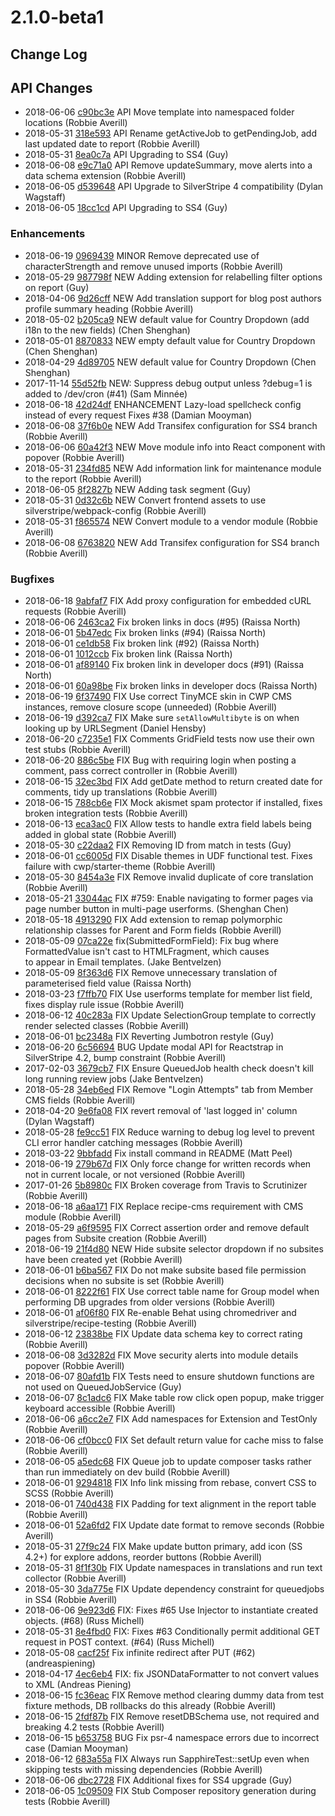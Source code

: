 # 2.1.0-beta1

<!--- Changes below this line will be automatically regenerated -->

## Change Log

## API Changes

* 2018-06-06 [c90bc3e](https://github.com/bringyourownideas/silverstripe-maintenance/commit/c90bc3e) API Move template into namespaced folder locations (Robbie Averill)
* 2018-05-31 [318e593](https://github.com/bringyourownideas/silverstripe-maintenance/commit/318e593) API Rename getActiveJob to getPendingJob, add last updated date to report (Robbie Averill)
* 2018-05-31 [8ea0c7a](https://github.com/bringyourownideas/silverstripe-maintenance/commit/8ea0c7a) API Upgrading to SS4 (Guy)
* 2018-06-08 [e9c71a0](https://github.com/bringyourownideas/silverstripe-composer-security-checker/commit/e9c71a0) API Remove updateSummary, move alerts into a data schema extension (Robbie Averill)
* 2018-06-05 [d539648](https://github.com/bringyourownideas/silverstripe-composer-security-checker/commit/d539648) API Upgrade to SilverStripe 4 compatibility (Dylan Wagstaff)
* 2018-06-05 [18cc1cd](https://github.com/bringyourownideas/silverstripe-composer-update-checker/commit/18cc1cd) API Upgrading to SS4 (Guy)

### Enhancements

* 2018-06-19 [0969439](https://github.com/silverstripe/cwp-core/commit/0969439) MINOR Remove deprecated use of characterStrength and remove unused imports (Robbie Averill)
* 2018-05-29 [987798f](https://github.com/silverstripe/cwp/commit/987798f) NEW Adding extension for relabelling filter options on report (Guy)
* 2018-04-06 [9d26cff](https://github.com/silverstripe/silverstripe-blog/commit/9d26cff) NEW Add translation support for blog post authors profile summary heading (Robbie Averill)
* 2018-05-02 [b205ca9](https://github.com/silverstripe/silverstripe-userforms/commit/b205ca9) NEW default value for Country Dropdown (add i18n to the new fields) (Chen Shenghan)
* 2018-05-01 [8870833](https://github.com/silverstripe/silverstripe-userforms/commit/8870833) NEW empty default value for Country Dropdown (Chen Shenghan)
* 2018-04-29 [4d89705](https://github.com/silverstripe/silverstripe-userforms/commit/4d89705) NEW default value for Country Dropdown (Chen Shenghan)
* 2017-11-14 [55d52fb](https://github.com/silverstripe/silverstripe-crontask/commit/55d52fb) NEW: Suppress debug output unless ?debug=1 is added to /dev/cron (#41) (Sam Minnée)
* 2018-06-18 [42d24df](https://github.com/silverstripe/silverstripe-spellcheck/commit/42d24df) ENHANCEMENT Lazy-load spellcheck config instead of every request Fixes #38 (Damian Mooyman)
* 2018-06-08 [37f6b0e](https://github.com/bringyourownideas/silverstripe-maintenance/commit/37f6b0e) NEW Add Transifex configuration for SS4 branch (Robbie Averill)
* 2018-06-06 [60a42f3](https://github.com/bringyourownideas/silverstripe-maintenance/commit/60a42f3) NEW Move module info into React component with popover (Robbie Averill)
* 2018-05-31 [234fd85](https://github.com/bringyourownideas/silverstripe-maintenance/commit/234fd85) NEW Add information link for maintenance module to the report (Robbie Averill)
* 2018-06-05 [8f2827b](https://github.com/bringyourownideas/silverstripe-maintenance/commit/8f2827b) NEW Adding task segment (Guy)
* 2018-05-31 [0d32c6b](https://github.com/bringyourownideas/silverstripe-maintenance/commit/0d32c6b) NEW Convert frontend assets to use silverstripe/webpack-config (Robbie Averill)
* 2018-05-31 [f865574](https://github.com/bringyourownideas/silverstripe-maintenance/commit/f865574) NEW Convert module to a vendor module (Robbie Averill)
* 2018-06-08 [6763820](https://github.com/bringyourownideas/silverstripe-composer-security-checker/commit/6763820) NEW Add Transifex configuration for SS4 branch (Robbie Averill)

### Bugfixes

* 2018-06-18 [9abfaf7](https://github.com/silverstripe/cwp-core/commit/9abfaf7) FIX Add proxy configuration for embedded cURL requests (Robbie Averill)
* 2018-06-06 [2463ca2](https://github.com/silverstripe/cwp/commit/2463ca2) Fix broken links in docs (#95) (Raissa North)
* 2018-06-01 [5b47edc](https://github.com/silverstripe/cwp/commit/5b47edc) Fix broken links (#94) (Raissa North)
* 2018-06-01 [ce1db58](https://github.com/silverstripe/cwp/commit/ce1db58) Fix broken link (#92) (Raissa North)
* 2018-06-01 [1012ccb](https://github.com/silverstripe/cwp/commit/1012ccb) Fix broken link (Raissa North)
* 2018-06-01 [af89140](https://github.com/silverstripe/cwp/commit/af89140) Fix broken link in developer docs (#91) (Raissa North)
* 2018-06-01 [60a98be](https://github.com/silverstripe/cwp/commit/60a98be) Fix broken links in developer docs (Raissa North)
* 2018-06-19 [6f37490](https://github.com/silverstripe/cwp/commit/6f37490) FIX Use correct TinyMCE skin in CWP CMS instances, remove closure scope (unneeded) (Robbie Averill)
* 2018-06-19 [d392ca7](https://github.com/silverstripe/silverstripe-blog/commit/d392ca7) FIX Make sure `setAllowMultibyte` is on when looking up by URLSegment (Daniel Hensby)
* 2018-06-20 [c7235e1](https://github.com/silverstripe/silverstripe-comments/commit/c7235e1) FIX Comments GridField tests now use their own test stubs (Robbie Averill)
* 2018-06-20 [886c5be](https://github.com/silverstripe/silverstripe-comments/commit/886c5be) FIX Bug with requiring login when posting a comment, pass correct controller in (Robbie Averill)
* 2018-06-15 [32ec3bd](https://github.com/silverstripe/silverstripe-comments/commit/32ec3bd) FIX Add getDate method to return created date for comments, tidy up translations (Robbie Averill)
* 2018-06-15 [788cb6e](https://github.com/silverstripe/silverstripe-comments/commit/788cb6e) FIX Mock akismet spam protector if installed, fixes broken integration tests (Robbie Averill)
* 2018-06-13 [eca3ac0](https://github.com/silverstripe/silverstripe-comments/commit/eca3ac0) FIX Allow tests to handle extra field labels being added in global state (Robbie Averill)
* 2018-05-30 [c22daa2](https://github.com/silverstripe/silverstripe-comments/commit/c22daa2) FIX Removing ID from match in tests (Guy)
* 2018-06-01 [cc6005d](https://github.com/silverstripe/silverstripe-userforms/commit/cc6005d) FIX Disable themes in UDF functional test. Fixes failure with cwp/starter-theme (Robbie Averill)
* 2018-05-30 [8454a3e](https://github.com/silverstripe/silverstripe-userforms/commit/8454a3e) FIX Remove invalid duplicate of core translation (Robbie Averill)
* 2018-05-21 [33044ac](https://github.com/silverstripe/silverstripe-userforms/commit/33044ac) FIX #759: Enable navigating to former pages via page number button in multi-page userforms. (Shenghan Chen)
* 2018-05-18 [4913290](https://github.com/silverstripe/silverstripe-userforms/commit/4913290) FIX Add extension to remap polymorphic relationship classes for Parent and Form fields (Robbie Averill)
* 2018-05-09 [07ca22e](https://github.com/silverstripe/silverstripe-userforms/commit/07ca22e) fix(SubmittedFormField): Fix bug where FormattedValue isn't cast to HTMLFragment, which causes <br/> to appear in Email templates. (Jake Bentvelzen)
* 2018-05-09 [8f363d6](https://github.com/silverstripe/silverstripe-userforms/commit/8f363d6) FIX Remove unnecessary translation of parameterised field value (Raissa North)
* 2018-03-23 [f7ffb70](https://github.com/silverstripe/silverstripe-userforms/commit/f7ffb70) FIX Use userforms template for member list field, fixes display rule issue (Robbie Averill)
* 2018-06-12 [40c283a](https://github.com/silverstripe/cwp-starter-theme/commit/40c283a) FIX Update SelectionGroup template to correctly render selected classes (Robbie Averill)
* 2018-06-01 [bc2348a](https://github.com/silverstripe/cwp-starter-theme/commit/bc2348a) FIX Reverting Jumbotron restyle (Guy)
* 2018-06-20 [6c56694](https://github.com/silverstripe/silverstripe-contentreview/commit/6c56694) BUG Update modal API for Reactstrap in SilverStripe 4.2, bump constraint (Robbie Averill)
* 2017-02-03 [3679cb7](https://github.com/silverstripe/silverstripe-contentreview/commit/3679cb7) FIX Ensure QueuedJob health check doesn't kill long running review jobs (Jake Bentvelzen)
* 2018-05-28 [34eb6ed](https://github.com/silverstripe/silverstripe-securityreport/commit/34eb6ed) FIX Remove "Login Attempts" tab from Member CMS fields (Robbie Averill)
* 2018-04-20 [9e6fa08](https://github.com/silverstripe/silverstripe-securityreport/commit/9e6fa08) FIX revert removal of 'last logged in' column (Dylan Wagstaff)
* 2018-05-28 [fe9cc51](https://github.com/silverstripe/silverstripe-ldap/commit/fe9cc51) FIX Reduce warning to debug log level to prevent CLI error handler catching messages (Robbie Averill)
* 2018-03-22 [9bbfadd](https://github.com/silverstripe/silverstripe-ldap/commit/9bbfadd) Fix install command in README (Matt Peel)
* 2018-06-19 [279b67d](https://github.com/tractorcow/silverstripe-fluent/commit/279b67d) FIX Only force change for written records when not in current locale, or not versioned (Robbie Averill)
* 2017-01-26 [5b8980c](https://github.com/silverstripe/silverstripe-crontask/commit/5b8980c) FIX Broken coverage from Travis to Scrutinizer (Robbie Averill)
* 2018-06-18 [a6aa171](https://github.com/silverstripe/silverstripe-sitewidecontent-report/commit/a6aa171) FIX Replace recipe-cms requirement with CMS module (Robbie Averill)
* 2018-05-29 [a6f9595](https://github.com/silverstripe/silverstripe-sitewidecontent-report/commit/a6f9595) FIX Correct assertion order and remove default pages from Subsite creation (Robbie Averill)
* 2018-06-19 [21f4d80](https://github.com/silverstripe/silverstripe-subsites/commit/21f4d80) NEW Hide subsite selector dropdown if no subsites have been created yet (Robbie Averill)
* 2018-06-01 [b6ba567](https://github.com/silverstripe/silverstripe-subsites/commit/b6ba567) FIX Do not make subsite based file permission decisions when no subsite is set (Robbie Averill)
* 2018-06-01 [8222f61](https://github.com/silverstripe/silverstripe-subsites/commit/8222f61) FIX Use correct table name for Group model when performing DB upgrades from older versions (Robbie Averill)
* 2018-06-01 [af06f80](https://github.com/silverstripe/silverstripe-subsites/commit/af06f80) FIX Re-enable Behat using chromedriver and silverstripe/recipe-testing (Robbie Averill)
* 2018-06-12 [23838be](https://github.com/bringyourownideas/silverstripe-maintenance/commit/23838be) FIX Update data schema key to correct rating (Robbie Averill)
* 2018-06-08 [3d3282d](https://github.com/bringyourownideas/silverstripe-maintenance/commit/3d3282d) FIX Move security alerts into module details popover (Robbie Averill)
* 2018-06-07 [80afd1b](https://github.com/bringyourownideas/silverstripe-maintenance/commit/80afd1b) FIX Tests need to ensure shutdown functions are not used on QueuedJobService (Guy)
* 2018-06-07 [8c1adc6](https://github.com/bringyourownideas/silverstripe-maintenance/commit/8c1adc6) FIX Make table row click open popup, make trigger keyboard accessible (Robbie Averill)
* 2018-06-06 [a6cc2e7](https://github.com/bringyourownideas/silverstripe-maintenance/commit/a6cc2e7) FIX Add namespaces for Extension and TestOnly (Robbie Averill)
* 2018-06-06 [cf0bcc0](https://github.com/bringyourownideas/silverstripe-maintenance/commit/cf0bcc0) FIX Set default return value for cache miss to false (Robbie Averill)
* 2018-06-05 [a5edc68](https://github.com/bringyourownideas/silverstripe-maintenance/commit/a5edc68) FIX Queue job to update composer tasks rather than run immediately on dev build (Robbie Averill)
* 2018-06-01 [9294818](https://github.com/bringyourownideas/silverstripe-maintenance/commit/9294818) FIX Info link missing from rebase, convert CSS to SCSS (Robbie Averill)
* 2018-06-01 [740d438](https://github.com/bringyourownideas/silverstripe-maintenance/commit/740d438) FIX Padding for text alignment in the report table (Robbie Averill)
* 2018-06-01 [52a6fd2](https://github.com/bringyourownideas/silverstripe-maintenance/commit/52a6fd2) FIX Update date format to remove seconds (Robbie Averill)
* 2018-05-31 [27f9c24](https://github.com/bringyourownideas/silverstripe-maintenance/commit/27f9c24) FIX Make update button primary, add icon (SS 4.2+) for explore addons, reorder buttons (Robbie Averill)
* 2018-05-31 [8f1f30b](https://github.com/bringyourownideas/silverstripe-maintenance/commit/8f1f30b) FIX Update namespaces in translations and run text collector (Robbie Averill)
* 2018-05-30 [3da775e](https://github.com/bringyourownideas/silverstripe-maintenance/commit/3da775e) FIX Update dependency constraint for queuedjobs in SS4 (Robbie Averill)
* 2018-06-06 [9e923d6](https://github.com/silverstripe/silverstripe-restfulserver/commit/9e923d6) FIX: Fixes #65 Use Injector to instantiate created objects. (#68) (Russ Michell)
* 2018-05-31 [8e4fbd0](https://github.com/silverstripe/silverstripe-restfulserver/commit/8e4fbd0) FIX: Fixes #63 Conditionally permit additional GET request in POST context. (#64) (Russ Michell)
* 2018-05-08 [cacf25f](https://github.com/silverstripe/silverstripe-restfulserver/commit/cacf25f) Fix infinite redirect after PUT (#62) (andreaspiening)
* 2018-04-17 [4ec6eb4](https://github.com/silverstripe/silverstripe-restfulserver/commit/4ec6eb4) FIX: fix JSONDataFormatter to not convert values to XML (Andreas Piening)
* 2018-06-15 [fc36eac](https://github.com/silverstripe/silverstripe-fulltextsearch/commit/fc36eac) FIX Remove method clearing dummy data from test fixture methods, DB rollbacks do this already (Robbie Averill)
* 2018-06-15 [2fdf87b](https://github.com/silverstripe/silverstripe-fulltextsearch/commit/2fdf87b) FIX Remove resetDBSchema use, not required and breaking 4.2 tests (Robbie Averill)
* 2018-06-15 [b653758](https://github.com/silverstripe/silverstripe-fulltextsearch/commit/b653758) BUG Fix psr-4 namespace errors due to incorrect case (Damian Mooyman)
* 2018-06-12 [683a55a](https://github.com/bringyourownideas/silverstripe-composer-security-checker/commit/683a55a) FIX Always run SapphireTest::setUp even when skipping tests with missing dependencies (Robbie Averill)
* 2018-06-06 [dbc2728](https://github.com/bringyourownideas/silverstripe-composer-update-checker/commit/dbc2728) FIX Additional fixes for SS4 upgrade (Guy)
* 2018-06-05 [1c09509](https://github.com/bringyourownideas/silverstripe-composer-update-checker/commit/1c09509) FIX Stub Composer repository generation during tests (Robbie Averill)
